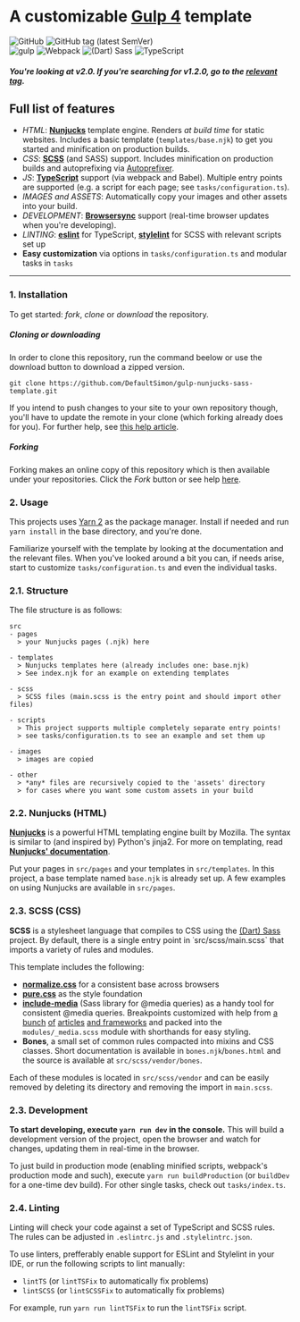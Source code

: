 # A customizable [Gulp 4](https://gulpjs.com/) template

<span>
    <img alt="GitHub" src="https://img.shields.io/github/license/DefaultSimon/gulp-nunjucks-sass-template?style=flat-square">
    <img alt="GitHub tag (latest SemVer)" src="https://img.shields.io/github/v/tag/DefaultSimon/gulp-nunjucks-sass-template?label=latest%20version&sort=semver&style=flat-square">
    <br>
    <img alt="gulp" src="https://img.shields.io/github/package-json/dependency-version/DefaultSimon/gulp-nunjucks-sass-template/dev/gulp?color=CF4647&logo=gulp&logoColor=white&style=flat-square">
    <img alt="Webpack" src="https://img.shields.io/github/package-json/dependency-version/DefaultSimon/gulp-nunjucks-sass-template/dev/webpack?color=8DD6F9&label=webpack&logo=webpack&logoColor=white&style=flat-square">
    <img alt="(Dart) Sass" src="https://img.shields.io/github/package-json/dependency-version/DefaultSimon/gulp-nunjucks-sass-template/dev/sass?color=CC6699&label=%28Dart%29%20Sass&logo=sass&logoColor=white&style=flat-square">
    <img alt="TypeScript" src="https://img.shields.io/github/package-json/dependency-version/DefaultSimon/gulp-nunjucks-sass-template/dev/typescript?color=3178C6&label=TypeScript&logo=typescript&logoColor=white&style=flat-square">
</span>

##### You're looking at v2.0. If you're searching for v1.2.0, go to the [relevant tag](https://github.com/DefaultSimon/gulp-nunjucks-sass-template/tree/v1.2.0).

## Full list of features
- *HTML*: [**Nunjucks**](https://mozilla.github.io/nunjucks/) template engine. Renders *at build time* for static websites. Includes a basic template (`templates/base.njk`) to get you started and minification on production builds.
- *CSS*: [**SCSS**](https://sass-lang.com/) (and SASS) support. Includes minification on production builds and autoprefixing via [Autoprefixer](https://github.com/postcss/autoprefixer).
- *JS*: [**TypeScript**](https://www.typescriptlang.org/) support (via webpack and Babel). Multiple entry points are supported (e.g. a script for each page; see `tasks/configuration.ts`).
- *IMAGES and ASSETS*: Automatically copy your images and other assets into your build.
- *DEVELOPMENT*: [**Browsersync**](https://www.browsersync.io/) support (real-time browser updates when you're developing).
- *LINTING*: [**eslint**](https://eslint.org/) for TypeScript, [**stylelint**](https://stylelint.io) for SCSS with relevant scripts set up
- **Easy customization** via options in `tasks/configuration.ts` and modular tasks in `tasks`

---

### 1. Installation
To get started: *fork*, *clone* or *download* the repository.

##### Cloning or downloading
In order to clone this repository, run the command beelow or use the download button to download a zipped version.
```
git clone https://github.com/DefaultSimon/gulp-nunjucks-sass-template.git
```
 
If you intend to push changes to your site to your own repository though, you'll have to update the remote in your clone (which forking already does for you). For further help, see [this help article](https://help.github.com/en/articles/cloning-a-repository).

##### Forking
Forking makes an online copy of this repository which is then available under your repositories. Click the *Fork* button or see help [here](https://help.github.com/en/articles/fork-a-repo).

### 2. Usage
This projects uses [Yarn 2](https://yarnpkg.com/en/) as the package manager.  Install if needed and run `yarn install` in the base directory, and you're done. 

Familiarize yourself with the template by looking at the documentation and the relevant files.
When you've looked around a bit you can, if needs arise, start to customize `tasks/configuration.ts` and even the individual tasks.

### 2.1. Structure
The file structure is as follows:

```
src
- pages
  > your Nunjucks pages (.njk) here

- templates
  > Nunjucks templates here (already includes one: base.njk)
  > See index.njk for an example on extending templates
  
- scss
  > SCSS files (main.scss is the entry point and should import other files)

- scripts
  > This project supports multiple completely separate entry points!
  > see tasks/configuration.ts to see an example and set them up

- images
  > images are copied

- other
  > *any* files are recursively copied to the 'assets' directory
  > for cases where you want some custom assets in your build
```

### 2.2. Nunjucks (HTML)
[**Nunjucks**](https://mozilla.github.io/nunjucks/) is a powerful HTML templating engine built by Mozilla. The syntax is similar to (and inspired by) Python's jinja2.
For more on templating, read [**Nunjucks' documentation**](https://mozilla.github.io/nunjucks/templating.html).

Put your pages in `src/pages` and your templates in `src/templates`. In this project, a base template named `base.njk` is already set up. A few examples on using Nunjucks are available in `src/pages`.

### 2.3. SCSS (CSS)
**SCSS** is a stylesheet language that compiles to CSS using the [(Dart) Sass](https://sass-lang.com) project.
By default, there is a single entry point in ˙src/scss/main.scss` that imports a variety of rules and modules.

This template includes the following:
- [**normalize.css**](https://necolas.github.io/normalize.css/) for a consistent base across browsers
- [**pure.css**](https://purecss.io/) as the style foundation
- [**include-media**](https://eduardoboucas.github.io/include-media/) (Sass library for @media queries) as a handy tool for consistent @media queries. Breakpoints customized with help from [a bunch](https://www.freecodecamp.org/news/the-100-correct-way-to-do-css-breakpoints-88d6a5ba1862/) [of](https://flaviocopes.com/css-breakpoints/) [articles](https://howto-wordpress-tips.com/responsive-breakpoints-tutorial/) [and frameworks](https://polypane.app/blog/css-breakpoints-used-by-popular-css-frameworks/) and packed into the `modules/_media.scss` module with shorthands for easy styling.
- **Bones**, a small set of common rules compacted into mixins and CSS classes. Short documentation is available in `bones.njk`/`bones.html` and the source is available at `src/scss/vendor/bones`.

Each of these modules is located in `src/scss/vendor` and can be easily removed by deleting its directory and removing the import in `main.scss`.


### 2.3. Development
**To start developing, execute `yarn run dev` in the console.** This will build a development version of the project, open the browser and watch for changes, updating them in real-time in the browser.

To just build in production mode (enabling minified scripts, webpack's production mode and such), execute `yarn run buildProduction` (or `buildDev` for a one-time dev build). For other single tasks, check out `tasks/index.ts`.


### 2.4. Linting
Linting will check your code against a set of TypeScript and SCSS rules. The rules can be adjusted in `.eslintrc.js` and `.stylelintrc.json`.

To use linters, prefferably enable support for ESLint and Stylelint in your IDE, or run the following scripts to lint manually:
- `lintTS` (or `lintTSFix` to automatically fix problems)
- `lintSCSS` (or `lintSCSSFix` to automatically fix problems)

For example, run `yarn run lintTSFix` to run the `lintTSFix` script.

